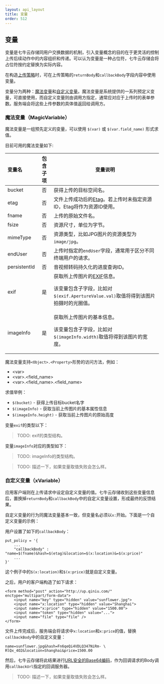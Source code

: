 ```yaml
---
layout: api_layout
title: 变量
order: 512
---
```

<a name="vars"></a>
## 变量

变量是七牛云存储同用户交换数据的机制，引入变量概念的目的在于更灵活的控制上传后续动作中的内容组织和传递。可以认为变量是一种占位符，七牛云存储会将占位符按约定替换为实际内容。

在构造[上传策略]()时，可在上传策略的`returnBody`和`callbackBody`字段内容中使用变量。

变量分为两种：[魔法变量](#magicvar)和[自定义变量](#xvar)。魔法变量是系统提供的一系列预定义变量，可直接使用，而自定义变量则由调用方指定，通常应对应于上传时的表单参数。服务端会将这些上传参数的具体值返回给调用方。

<a name="magicvar"></a>
### 魔法变量（MagicVariable）

魔法变量是一组预先定义的变量，可以使用 `$(var)` 或 `$(var.field_name)` 形式求值。

目前可用的魔法变量如下:

变量名        | 包含子项 | 变量说明
:----------- |:------:|-------------------------------------------
bucket       | 否     | 获得上传的目标空间名。
etag         | 否     | 文件上传成功后的[Etag]()。若上传时未指定资源ID，Etag将作为资源ID使用。
fname        | 否     | 上传的原始文件名。
fsize        | 否     | 资源尺寸，单位为字节。
mimeType     | 否     | 资源类型，比如JPG图片的资源类型为`image/jpg`。
endUser      | 否     | 上传时指定的`endUser`字段，通常用于区分不同终端用户的请求。
persistentId | 否     | 音视频转码持久化的进度查询ID。
exif         | 是     | 获取所上传图片的[EXIF]()信息。<p>该变量包含子字段，比如对`$(exif.ApertureValue.val)`取值将得到该图片拍摄时的光圈值。
imageInfo    | 是     | 获取所上传图片的基本信息。<p>该变量包含子字段，比如对`$(imageInfo.width)`取值将得到该图片的宽度。

魔法变量支持`<Object>.<Property>`形势的访问方法，例如：

- \<var\>
- \<var\>.\<field_name\>
- \<var\>.\<field_name\>.\<field_name\>

求值举例：

- `$(bucket)` 				- 获得上传目标bucket名字
- `$(imageInfo)` 			- 获取当前上传图片的基本属性信息
- `$(imageInfo.height)`	 	- 获取当前上传图片的原始高度

变量`exif`的类型以下：

> TODO: exif的类型结构。

变量`imageInfo`对应的类型如下：

> TODO: imageInfo的类型结构。

> TODO: 描述一下，如果变量取值失败会怎么样。

<a name="xvar"></a>
### 自定义变量（xVariable）

应用客户端则在上传请求中设定自定义变量的值。七牛云存储收到这些变量信息后，置换掉`returnBody`和`callbackBody`中的自定义变量设置，形成最终的反馈结果。

自定义变量的行为同魔法变量基本一致，但变量名必须以`x:`开始。下面是一个自定义变量的示例：

用户设置了如下的`callbackBody`：

```
put_policy = '{
    ...
    "callbackBody" : "name=$(fname)&hash=$(etag)&location=$(x:location)&=$(x:price)"
    ...
}'
```

这个例子中的`$(x:location)`和`$(x:price)`就是自定义变量。

之后，用户的客户端构造了如下请求：

```
<form method="post" action="http://up.qiniu.com/" 
enctype="multipart/form-data">
    <input name="key" type="hidden" value="sunflower.jpg">
    <input name="x:location" type="hidden" value="Shanghai">
    <input name="x:price" type="hidden" value="1500.00">
    <input name="token" type="hidden" value="...">
    <input name="file" type="file" />
</form>
```

文件上传完成后，服务端会将请求中`x:location`和`x:price`的值，替换`callbackBody`中的自定义变量：

```
name=sunflower.jpg&hash=Fn6qeQi4VDLQ347NiRm- \
RlQx_4O2&location=Shanghai&price=1500.00
```

然后，七牛云存储将此结果进行[URL安全的Base64编码]()，作为回调请求的Body调用`callbackUrl`指定的回调服务器。

> TODO: 描述一下，如果变量取值失败会怎么样。
